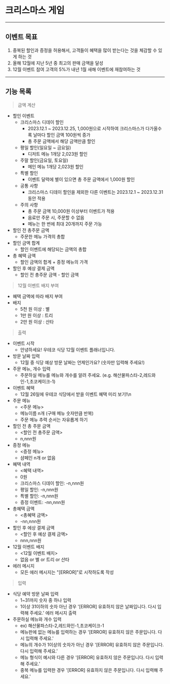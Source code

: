 
# 크리스마스 게임

------------------------------------------------------------------------------------------------------------------------

## 이벤트 목표

1. 중복된 할인과 증정을 허용해서, 고객들이 혜택을 많이 받는다는 것을 체감할 수 있게 하는 것
2. 올해 12월에 지난 5년 중 최고의 판매 금액을 달성
3. 12월 이벤트 참여 고객의 5%가 내년 1월 새해 이벤트에 재참여하는 것

------------------------------------------------------------------------------------------------------------------------

## 기능 목록

> 금액 계산
- 할인 이벤트
  - 크리스마스 디데이 할인 
    - 2023.12.1 ~ 2023.12.25, 1,000원으로 시작하여 크리스마스가 다가올수록 날마다 할인 금액 100원씩 증가
    - 총 주문 금액에서 해당 금액만큼 할인
  - 평일 할인(일요일 ~ 금요일)
    - 디저트 메뉴 1개당 2,023원 할인
  - 주말 할인(금요일, 토요일)
    - 메인 메뉴 1개당 2,023원 할인
  - 특별 할인
    - 이벤트 달력에 별이 있으면 총 주문 금액에서 1,000원 할인
  - 공통 사항
    - 크리스마스 디데이 할인을 제외한 다른 이벤트는 2023.12.1 ~ 2023.12.31 동안 적용
  - 주의 사항
    - 총 주문 금액 10,000원 이상부터 이벤트가 적용
    - 음료만 주문 시, 주문할 수 없음
    - 메뉴는 한 번에 최대 20개까지 주문 가능
- 할인 전 총주문 금액
  - 주문한 메뉴 가격의 총합
- 할인 금액 합계
  - 할인 이벤트에 해당되는 금액의 총합
- 총 혜택 금액
  - 할인 금액의 합계 + 증정 메뉴의 가격
- 할인 후 예상 결제 금액
  - 할인 전 총주문 금액 - 할인 금액


> 12월 이벤트 배지 부여
- 혜택 금액에 따라 배지 부여
- 배지
  - 5천 원 이상 : 별
  - 1만 원 이상 : 트리
  - 2만 원 이상 : 산타


> 출력
- 이벤트 시작
  - 안녕하세요! 우테코 식당 12월 이벤트 플래너입니다.
- 방문 날짜 입력
  - 12월 중 식당 예상 방문 날짜는 언제인가요? (숫자만 입력해 주세요!)
- 주문 메뉴, 개수 입력
  - 주문하실 메뉴를 메뉴와 개수를 알려 주세요. (e.g. 해산물파스타-2,레드와인-1,초코케이크-1)
- 이벤트 혜택
  - 12월 26일에 우테코 식당에서 받을 이벤트 혜택 미리 보기!\n
- 주문 메뉴
  - <주문 메뉴>
  - 메뉴이름 n개 (구매 메뉴 숫자만큼 반복)
  - 주문 메뉴 추력 순서는 자유롭게 하기
- 할인 전 총 주문 금액
  - <할인 전 총주문 금액>
  - n,nnn원
- 증정 메뉴
  - <증정 메뉴>
  - 샴페인 n개 or 없음
- 혜택 내역
  - <혜택 내역>
  - 0원 
  - 크리스마스 디데이 할인: -n,nnn원
  - 평일 할인: -n,nnn원
  - 특별 할인: -n,nnn원
  - 증정 이벤트: -nn,nnn원
- 총혜택 금액
  - <총혜택 금액>
  - -nn,nnn원
- 할인 후 에상 결제 금액
  - <할인 후 예상 결제 금액>
  - nnn,nnn원
- 12월 이벤트 배지
  - <12월 이벤트 배지>
  - 없음 or 별 or 트리 or 산타
- 에러 메시지
  - 모든 에러 메시지는 "[ERROR]"로 시작하도록 작성


> 입력
- 식당 예약 방문 날짜 입력
  - 1~31까지 숫자 중 하나 입력
  - 1이상 31이하의 숫자 아닌 경우 '[ERROR] 유효하지 않은 날짜입니다. 다시 입력해 주세요.' 에러 메시지 출력
- 주문하실 메뉴와 개수 입력
  - ex) 해산물파스타-2,레드와인-1,초코케이크-1
  - 메뉴판에 없는 메뉴를 입력하는 경우 '[ERROR] 유효하지 않은 주문입니다. 다시 입력해 주세요.'
  - 메뉴의 개수가 1이상의 숫자가 아닌 경우 '[ERROR] 유효하지 않은 주문입니다. 다시 입력해 주세요.'
  - 메뉴 형식이 예시와 다른 경우 '[ERROR] 유효하지 않은 주문입니다. 다시 입력해 주세요.'
  - 중복 메뉴를 입력한 경우 '[ERROR] 유효하지 않은 주문입니다. 다시 입력해 주세요.'









